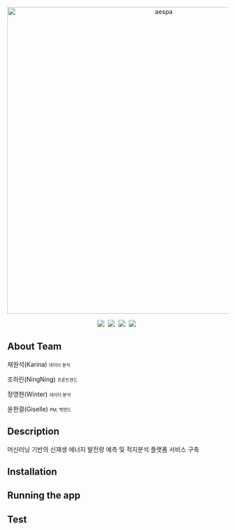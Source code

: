 <p align="center">
	<img width="700" src="https://i0.wp.com/erizos.mx/wp-content/uploads/2020/10/aespa.jpg?w=1300&ssl=1" alt="aespa" />
</p>

<div align="center">
<img src="https://img.shields.io/badge/react-버전-skyblue"/>&nbsp;
<img src="https://img.shields.io/badge/jdk-17-orange"/>&nbsp;
<img src="https://img.shields.io/badge/python-버전-blue"/>&nbsp;
<img src="https://img.shields.io/badge/maria_db-버전-navy"/>&nbsp;
</div>

 ## About Team
<p> 채원석(Karina) <span style="font-size:10;">데이터 분석</span> </p>
<p> 조하린(NingNing) <span style="font-size:10;">프론트엔드</span> </p>
<p> 정영현(Winter) <span style="font-size:10;">데이터 분석</span></p>
<p> 윤한결(Giselle) <span style="font-size:10;">PM, 백엔드</span></p>
 


## Description
머신러닝 기반의 신재생 에너지 발전량 예측 및 적지분석 플랫폼 서비스 구축


## Installation


## Running the app


## Test

